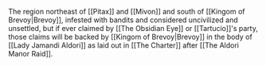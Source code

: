 The region northeast of [[Pitax]] and [[Mivon]] and south of [[Kingom of Brevoy|Brevoy]], infested with bandits and considered uncivilized and unsettled, but if ever claimed by [[The Obsidian Eye]] or [[Tartucio]]'s party, those claims will be backed by [[Kingom of Brevoy|Brevoy]] in the body of [[Lady Jamandi Aldori]] as laid out in [[The Charter]] after [[The Aldori Manor Raid]].